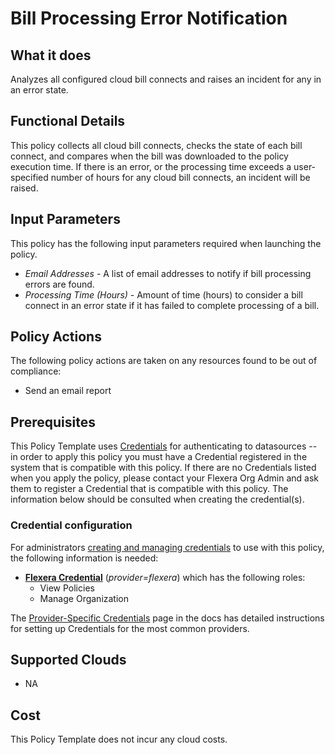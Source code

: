 # Bill Processing Error Notification

## What it does

Analyzes all configured cloud bill connects and raises an incident for any in an error state.

## Functional Details

This policy collects all cloud bill connects, checks the state of each bill connect, and compares when the bill was downloaded to the policy execution time. If there is an error, or the processing time exceeds a user-specified number of hours for any cloud bill connects, an incident will be raised.

## Input Parameters

This policy has the following input parameters required when launching the policy.

- *Email Addresses* - A list of email addresses to notify if bill processing errors are found.
- *Processing Time (Hours)* - Amount of time (hours) to consider a bill connect in an error state if it has failed to complete processing of a bill.

## Policy Actions

The following policy actions are taken on any resources found to be out of compliance:

- Send an email report

## Prerequisites

This Policy Template uses [Credentials](https://docs.flexera.com/flexera/EN/Automation/ManagingCredentialsExternal.htm) for authenticating to datasources -- in order to apply this policy you must have a Credential registered in the system that is compatible with this policy. If there are no Credentials listed when you apply the policy, please contact your Flexera Org Admin and ask them to register a Credential that is compatible with this policy. The information below should be consulted when creating the credential(s).

### Credential configuration

For administrators [creating and managing credentials](https://docs.flexera.com/flexera/EN/Automation/ManagingCredentialsExternal.htm) to use with this policy, the following information is needed:

- [**Flexera Credential**](https://docs.flexera.com/flexera/EN/Automation/ProviderCredentials.htm) (*provider=flexera*) which has the following roles:
  - View Policies
  - Manage Organization

The [Provider-Specific Credentials](https://docs.flexera.com/flexera/EN/Automation/ProviderCredentials.htm) page in the docs has detailed instructions for setting up Credentials for the most common providers.

## Supported Clouds

- NA

## Cost

This Policy Template does not incur any cloud costs.
